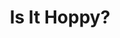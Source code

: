---
abv: 8.2%
alt:
availability: Keg
bitterness: 
description: This is a smooth drinking Double IPA. Dry hopped with heavy additions of Vic Secret along with smaller additions of Mosaic and Centennial to create intense aromatics and notes of tropical fruits with pine.
gravity: 
hops: 
ibu: 40
img: is-it-hoppy.jpg
layout: beer
malt: 
modal-id: is-it-hoppy
title: Is It Hoppy?
on-tap: yup
sourness: 
style: Hazy Double IPA
---